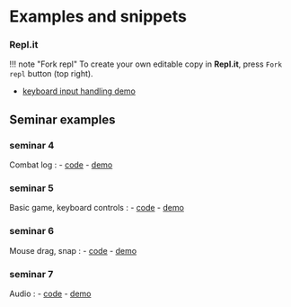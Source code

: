 # Examples and snippets

### Repl.it

!!! note "Fork repl"
To create your own editable copy in **Repl.it**, press `Fork repl` button (top right).

-   <a href="https://replit.com/@KostiantynRuden/Input-handling-demo" target="_blank">keyboard input handling demo</a>

## Seminar examples

### seminar 4

Combat log
:   - <a href="https://github.com/ConstantineRudenko/constantinerudenko.github.io/tree/master/docs/For%20students%20(JS)/Seminar-examples/Seminar-4" target="_blank">code</a>
    - <a href="/For%20students%20(JS)/Seminar-examples/Seminar-4/index.html" target="_blank">demo</a>

### seminar 5

Basic game, keyboard controls
:   -   <a href="https://github.com/ConstantineRudenko/constantinerudenko.github.io/tree/master/docs/For%20students%20(JS)/Seminar-examples/Seminar-5" target="_blank">code</a>
    -   <a href="/For%20students%20(JS)/Seminar-examples/Seminar-5/index.html" target="_blank">demo</a>

### seminar 6

Mouse drag, snap
:   -   <a href="https://github.com/ConstantineRudenko/constantinerudenko.github.io/tree/master/docs/For%20students%20(JS)/Seminar-examples/Seminar-6" target="_blank">code</a>
    -   <a href="/For%20students%20(JS)/Seminar-examples/Seminar-6/index.html" target="_blank">demo</a>

### seminar 7

Audio
:   -   <a href="https://github.com/ConstantineRudenko/constantinerudenko.github.io/tree/master/docs/For%20students%20(JS)/Seminar-examples/Seminar-7/Audio" target="_blank">code</a>
    -   <a href="/For%20students%20(JS)/Seminar-examples/Seminar-7/Audio/index.html" target="_blank">demo</a>